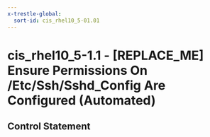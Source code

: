 ```yaml
---
x-trestle-global:
  sort-id: cis_rhel10_5-01.01
---
```


# cis_rhel10_5-1.1 - \[REPLACE_ME\] Ensure Permissions On /Etc/Ssh/Sshd_Config Are Configured (Automated)

## Control Statement
